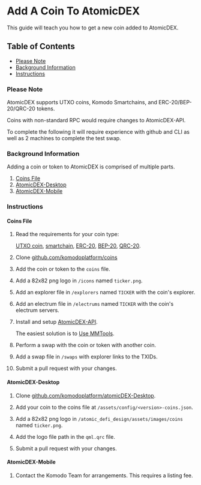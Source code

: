 # Add A Coin To AtomicDEX

This guide will teach you how to get a new coin added to AtomicDEX.

## Table of Contents

- [Please Note](#Please-Note)
- [Background Information](#Background-Information)
- [Instructions](#Instructions)

### Please Note

AtomicDEX supports UTXO coins, Komodo Smartchains, and ERC-20/BEP-20/QRC-20 tokens.

Coins with non-standard RPC would require changes to AtomicDEX-API.

To complete the following it will require experience with github and CLI as well as 2 machines to complete the test swap.

### Background Information

Adding a coin or token to AtomicDEX is comprised of multiple parts.

  1. [Coins File](#coins-file)
  2. [AtomicDEX-Desktop](#atomicdex-desktop)
  3. [AtomicDEX-Mobile](#atomicdex-mobile)

### Instructions

#### Coins File

1. Read the requirements for your coin type:

    [UTXO coin](https://github.com/komodoplatform/coins#example-1-utxo-coin), [smartchain](https://github.com/komodoplatform/coins#example-2-kmd-smartchain), [ERC-20](https://github.com/komodoplatform/coins#example-3-erc20-token), [BEP-20](https://github.com/komodoplatform/coins#example-4-bep20-token), [QRC-20](https://github.com/komodoplatform/coins#example-5-qrc20-token).

2. Clone [github.com/komodoplatform/coins](https://github.com/komodoplatform/coins)

3. Add the coin or token to the `coins` file.

4. Add a 82x82 png logo in `/icons` named `ticker.png`.

5. Add an explorer file in `/explorers` named `TICKER` with the coin's explorer.

6. Add an electrum file in `/electrums` named `TICKER` with the coin's electrum servers.

7. Install and setup [AtomicDEX-API](https://github.com/komodoplatform/atomicDEX-API).

    The easiest solution is to [Use MMTools](Use-MMTools.md).

8. Perform a swap with the coin or token with another coin.

9. Add a swap file in `/swaps` with explorer links to the TXIDs.

10. Submit a pull request with your changes.

#### AtomicDEX-Desktop

1. Clone [github.com/komodoplatform/atomicDEX-Desktop](https://github.com/komodoplatform/atomicDEX-Desktop).

2. Add your coin to the coins file at `/assets/config/<version>-coins.json`.

3. Add a 82x82 png logo in `/atomic_defi_design/assets/images/coins` named `ticker.png`.

4. Add the logo file path in the `qml.qrc` file.

5. Submit a pull request with your changes.

#### AtomicDEX-Mobile

1. Contact the Komodo Team for arrangements. This requires a listing fee.
